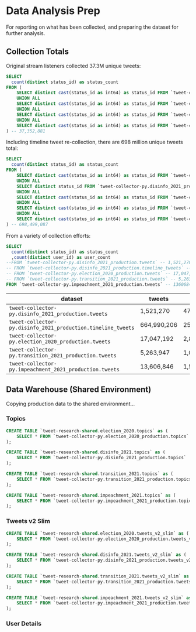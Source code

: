 
# Data Analysis Prep

For reporting on what has been collected, and preparing the dataset for further analysis.

## Collection Totals



Original stream listeners collected 37.3M unique tweets:

```sql
SELECT
  count(distinct status_id) as status_count
FROM (
    SELECT distinct cast(status_id as int64) as status_id FROM `tweet-collector-py.disinfo_2021_production.tweets`
    UNION ALL
    SELECT distinct cast(status_id as int64) as status_id FROM `tweet-collector-py.election_2020_production.tweets`
    UNION ALL
    SELECT distinct cast(status_id as int64) as status_id FROM `tweet-collector-py.transition_2021_production.tweets`
    UNION ALL
    SELECT distinct cast(status_id as int64) as status_id FROM `tweet-collector-py.impeachment_2021_production.tweets`
) -- 37,352,881
```

Including timeline tweet re-collection, there are 698 million unique tweets total:

```sql
SELECT
  count(distinct status_id) as status_count
FROM (
    SELECT distinct cast(status_id as int64) as status_id FROM `tweet-collector-py.disinfo_2021_production.tweets`
    UNION ALL
    SELECT distinct status_id FROM `tweet-collector-py.disinfo_2021_production.timeline_tweets`
    UNION ALL
    SELECT distinct cast(status_id as int64) as status_id FROM `tweet-collector-py.election_2020_production.tweets`
    UNION ALL
    SELECT distinct cast(status_id as int64) as status_id FROM `tweet-collector-py.transition_2021_production.tweets`
    UNION ALL
    SELECT distinct cast(status_id as int64) as status_id FROM `tweet-collector-py.impeachment_2021_production.tweets`
) -- 698,499,087
```

From a variety of collection efforts:

```sql
SELECT
  count(distinct status_id) as status_count
  ,count(distinct user_id) as user_count
--FROM `tweet-collector-py.disinfo_2021_production.tweets` -- 1,521,270 | 479,998
-- FROM `tweet-collector-py.disinfo_2021_production.timeline_tweets` -- 664,990,206 | 259,034
-- FROM `tweet-collector-py.election_2020_production.tweets` -- 17,047,192 | 2,806,531
-- FROM `tweet-collector-py.transition_2021_production.tweets` -- 5,263,947 | 1,012,626
FROM `tweet-collector-py.impeachment_2021_production.tweets` -- 13606846 | 1578367

```

dataset | tweets | users
--- | --- | ---
`tweet-collector-py.disinfo_2021_production.tweets` | 1,521,270 | 479,998
`tweet-collector-py.disinfo_2021_production.timeline_tweets`| 664,990,206 | 259,034
`tweet-collector-py.election_2020_production.tweets` | 17,047,192 | 2,806,531
`tweet-collector-py.transition_2021_production.tweets` | 5,263,947 | 1,012,626
`tweet-collector-py.impeachment_2021_production.tweets` | 13,606,846 | 1,578,367


## Data Warehouse (Shared Environment)

Copying production data to the shared environment...



### Topics

```sql
CREATE TABLE `tweet-research-shared.election_2020.topics` as (
    SELECT * FROM `tweet-collector-py.election_2020_production.topics`
);

CREATE TABLE `tweet-research-shared.disinfo_2021.topics` as (
    SELECT * FROM `tweet-collector-py.disinfo_2021_production.topics`
);

CREATE TABLE `tweet-research-shared.transition_2021.topics` as (
    SELECT * FROM `tweet-collector-py.transition_2021_production.topics`
);

CREATE TABLE `tweet-research-shared.impeachment_2021.topics` as (
    SELECT * FROM `tweet-collector-py.impeachment_2021_production.topics`
);
```





### Tweets v2 Slim

```sql
CREATE TABLE `tweet-research-shared.election_2020.tweets_v2_slim` as (
    SELECT * FROM `tweet-collector-py.election_2020_production.tweets_v2_slim`
);

CREATE TABLE `tweet-research-shared.disinfo_2021.tweets_v2_slim` as (
    SELECT * FROM `tweet-collector-py.disinfo_2021_production.tweets_v2_slim`
);

CREATE TABLE `tweet-research-shared.transition_2021.tweets_v2_slim` as (
    SELECT * FROM `tweet-collector-py.transition_2021_production.tweets_v2_slim`
);

CREATE TABLE `tweet-research-shared.impeachment_2021.tweets_v2_slim` as (
    SELECT * FROM `tweet-collector-py.impeachment_2021_production.tweets_v2_slim`
);
```

### User Details

